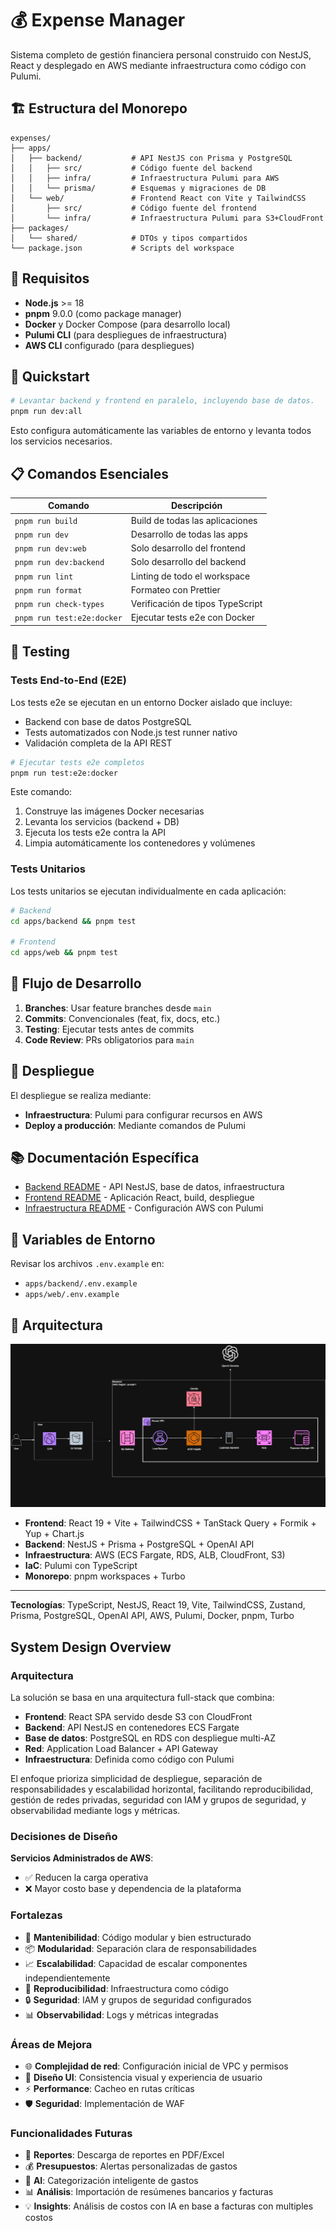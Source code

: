 # 💰 Expense Manager

Sistema completo de gestión financiera personal construido con NestJS, React y desplegado en AWS mediante infraestructura como código con Pulumi.

## 🏗️ Estructura del Monorepo

```
expenses/
├── apps/
│   ├── backend/           # API NestJS con Prisma y PostgreSQL
│   │   ├── src/           # Código fuente del backend
│   │   ├── infra/         # Infraestructura Pulumi para AWS
│   │   └── prisma/        # Esquemas y migraciones de DB
│   └── web/               # Frontend React con Vite y TailwindCSS
│       ├── src/           # Código fuente del frontend
│       └── infra/         # Infraestructura Pulumi para S3+CloudFront
├── packages/
│   └── shared/            # DTOs y tipos compartidos
└── package.json           # Scripts del workspace
```

## 🔧 Requisitos

- **Node.js** >= 18
- **pnpm** 9.0.0 (como package manager)
- **Docker** y Docker Compose (para desarrollo local)
- **Pulumi CLI** (para despliegues de infraestructura)
- **AWS CLI** configurado (para despliegues)

## 🚀 Quickstart

```bash
# Levantar backend y frontend en paralelo, incluyendo base de datos.
pnpm run dev:all
```

Esto configura automáticamente las variables de entorno y levanta todos los servicios necesarios.

## 📋 Comandos Esenciales

| Comando                    | Descripción                      |
| -------------------------- | -------------------------------- |
| `pnpm run build`           | Build de todas las aplicaciones  |
| `pnpm run dev`             | Desarrollo de todas las apps     |
| `pnpm run dev:web`         | Solo desarrollo del frontend     |
| `pnpm run dev:backend`     | Solo desarrollo del backend      |
| `pnpm run lint`            | Linting de todo el workspace     |
| `pnpm run format`          | Formateo con Prettier            |
| `pnpm run check-types`     | Verificación de tipos TypeScript |
| `pnpm run test:e2e:docker` | Ejecutar tests e2e con Docker    |

## 🧪 Testing

### Tests End-to-End (E2E)

Los tests e2e se ejecutan en un entorno Docker aislado que incluye:

- Backend con base de datos PostgreSQL
- Tests automatizados con Node.js test runner nativo
- Validación completa de la API REST

```bash
# Ejecutar tests e2e completos
pnpm run test:e2e:docker
```

Este comando:

1. Construye las imágenes Docker necesarias
2. Levanta los servicios (backend + DB)
3. Ejecuta los tests e2e contra la API
4. Limpia automáticamente los contenedores y volúmenes

### Tests Unitarios

Los tests unitarios se ejecutan individualmente en cada aplicación:

```bash
# Backend
cd apps/backend && pnpm test

# Frontend
cd apps/web && pnpm test
```

## 🔄 Flujo de Desarrollo

1. **Branches**: Usar feature branches desde `main`
2. **Commits**: Convencionales (feat, fix, docs, etc.)
3. **Testing**: Ejecutar tests antes de commits
4. **Code Review**: PRs obligatorios para `main`

## 🚚 Despliegue

El despliegue se realiza mediante:

- **Infraestructura**: Pulumi para configurar recursos en AWS
- **Deploy a producción**: Mediante comandos de Pulumi

## 📚 Documentación Específica

- [Backend README](./apps/backend/README.md) - API NestJS, base de datos, infraestructura
- [Frontend README](./apps/web/README.md) - Aplicación React, build, despliegue
- [Infraestructura README](./apps/backend/infra/README.md) - Configuración AWS con Pulumi

## 🔐 Variables de Entorno

Revisar los archivos `.env.example` en:

- `apps/backend/.env.example`
- `apps/web/.env.example`

## 🏢 Arquitectura

![Arquitectura del Sistema](./diagrams/expenses.png)

- **Frontend**: React 19 + Vite + TailwindCSS + TanStack Query + Formik + Yup + Chart.js
- **Backend**: NestJS + Prisma + PostgreSQL + OpenAI API
- **Infraestructura**: AWS (ECS Fargate, RDS, ALB, CloudFront, S3)
- **IaC**: Pulumi con TypeScript
- **Monorepo**: pnpm workspaces + Turbo

---

**Tecnologías**: TypeScript, NestJS, React 19, Vite, TailwindCSS, Zustand, Prisma, PostgreSQL, OpenAI API, AWS, Pulumi, Docker, pnpm, Turbo

## System Design Overview

### Arquitectura

La solución se basa en una arquitectura full-stack que combina:

- **Frontend**: React SPA servido desde S3 con CloudFront
- **Backend**: API NestJS en contenedores ECS Fargate
- **Base de datos**: PostgreSQL en RDS con despliegue multi-AZ
- **Red**: Application Load Balancer + API Gateway
- **Infraestructura**: Definida como código con Pulumi

El enfoque prioriza simplicidad de despliegue, separación de responsabilidades y escalabilidad horizontal, facilitando reproducibilidad, gestión de redes privadas, seguridad con IAM y grupos de seguridad, y observabilidad mediante logs y métricas.

### Decisiones de Diseño

**Servicios Administrados de AWS**:

- ✅ Reducen la carga operativa
- ❌ Mayor costo base y dependencia de la plataforma

### Fortalezas

- 🔧 **Mantenibilidad**: Código modular y bien estructurado
- 📦 **Modularidad**: Separación clara de responsabilidades
- 📈 **Escalabilidad**: Capacidad de escalar componentes independientemente
- 🔄 **Reproducibilidad**: Infraestructura como código
- 🔒 **Seguridad**: IAM y grupos de seguridad configurados
- 📊 **Observabilidad**: Logs y métricas integradas

### Áreas de Mejora

- 🌐 **Complejidad de red**: Configuración inicial de VPC y permisos
- 🎨 **Diseño UI**: Consistencia visual y experiencia de usuario
- ⚡ **Performance**: Cacheo en rutas críticas
- 🛡️ **Seguridad**: Implementación de WAF

### Funcionalidades Futuras

- 📄 **Reportes**: Descarga de reportes en PDF/Excel
- 💰 **Presupuestos**: Alertas personalizadas de gastos
- 🤖 **AI**: Categorización inteligente de gastos
- 📊 **Análisis**: Importación de resúmenes bancarios y facturas
- 💡 **Insights**: Análisis de costos con IA en base a facturas con multiples costos
